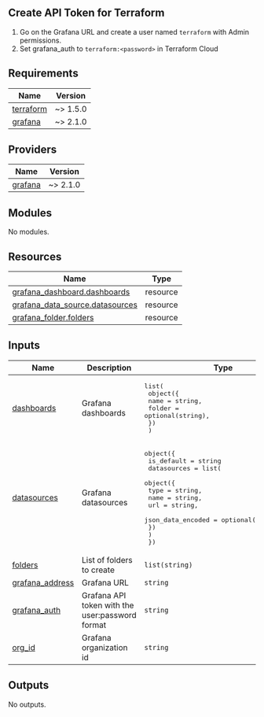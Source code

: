 ## Create API Token for Terraform

1. Go on the Grafana URL and create a user named `terraform` with Admin permissions.
2. Set grafana_auth to `terraform:<password>` in Terraform Cloud

<!-- BEGINNING OF PRE-COMMIT-TERRAFORM DOCS HOOK -->
## Requirements

| Name | Version |
|------|---------|
| <a name="requirement_terraform"></a> [terraform](#requirement\_terraform) | ~> 1.5.0 |
| <a name="requirement_grafana"></a> [grafana](#requirement\_grafana) | ~> 2.1.0 |

## Providers

| Name | Version |
|------|---------|
| <a name="provider_grafana"></a> [grafana](#provider\_grafana) | ~> 2.1.0 |

## Modules

No modules.

## Resources

| Name | Type |
|------|------|
| [grafana_dashboard.dashboards](https://registry.terraform.io/providers/grafana/grafana/latest/docs/resources/dashboard) | resource |
| [grafana_data_source.datasources](https://registry.terraform.io/providers/grafana/grafana/latest/docs/resources/data_source) | resource |
| [grafana_folder.folders](https://registry.terraform.io/providers/grafana/grafana/latest/docs/resources/folder) | resource |

## Inputs

| Name | Description | Type | Default | Required |
|------|-------------|------|---------|:--------:|
| <a name="input_dashboards"></a> [dashboards](#input\_dashboards) | Grafana dashboards | <pre>list(<br>    object({<br>      name   = string,<br>      folder = optional(string),<br>    })<br>  )</pre> | `[]` | no |
| <a name="input_datasources"></a> [datasources](#input\_datasources) | Grafana datasources | <pre>object({<br>    is_default = string<br>    datasources = list(<br>      object({<br>        type              = string,<br>        name              = string,<br>        url               = string,<br>        json_data_encoded = optional(map(string))<br>      })<br>    )<br>  })</pre> | <pre>{<br>  "datasources": [],<br>  "is_default": null<br>}</pre> | no |
| <a name="input_folders"></a> [folders](#input\_folders) | List of folders to create | `list(string)` | `[]` | no |
| <a name="input_grafana_address"></a> [grafana\_address](#input\_grafana\_address) | Grafana URL | `string` | `"https://grafana.ayanides.cloud"` | no |
| <a name="input_grafana_auth"></a> [grafana\_auth](#input\_grafana\_auth) | Grafana API token with the user:password format | `string` | n/a | yes |
| <a name="input_org_id"></a> [org\_id](#input\_org\_id) | Grafana organization id | `string` | `"1"` | no |

## Outputs

No outputs.
<!-- END OF PRE-COMMIT-TERRAFORM DOCS HOOK -->